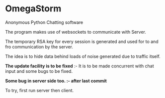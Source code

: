 # OmegaStorm
Anonymous Python Chatting software

The program makes use of websockets to communicate with Server.

The temporary RSA key for every session is generated and used for to and fro communication by the server.


The idea is to hide data behind loads of noise generated due to traffic itself.

**The update facility is to be fixed**
:- It is to be made concurrent with chat input and some bugs to be fixed. 

**Some bug in server side too. :- after last commit**

To try, first run server then client.
